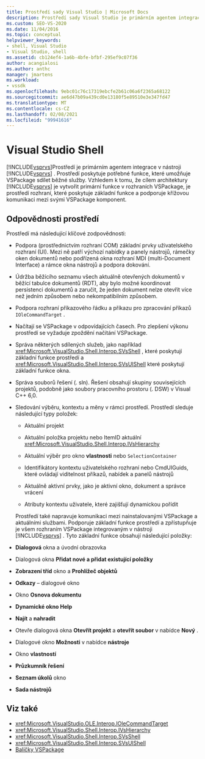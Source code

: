 ```yaml
---
title: Prostředí sady Visual Studio | Microsoft Docs
description: Prostředí sady Visual Studio je primárním agentem integrace v aplikaci Visual Studio a poskytuje základní funkce a podporuje křížovou komunikaci mezi VSPackage.
ms.custom: SEO-VS-2020
ms.date: 11/04/2016
ms.topic: conceptual
helpviewer_keywords:
- shell, Visual Studio
- Visual Studio, shell
ms.assetid: cb124ef4-1a6b-4bfe-bfbf-295ef9c07f36
author: acangialosi
ms.author: anthc
manager: jmartens
ms.workload:
- vssdk
ms.openlocfilehash: 9ebc01c76c17319ebcfe2b61c06a6f2365a68122
ms.sourcegitcommit: ae6d47b09a439cd0e13180f5e89510e3e347fd47
ms.translationtype: MT
ms.contentlocale: cs-CZ
ms.lasthandoff: 02/08/2021
ms.locfileid: "99941616"
---
```

# <a name="visual-studio-shell"></a>Visual Studio Shell
[!INCLUDE[vsprvs](../../code-quality/includes/vsprvs_md.md)]Prostředí je primárním agentem integrace v nástroji [!INCLUDE[vsprvs](../../code-quality/includes/vsprvs_md.md)] . Prostředí poskytuje potřebné funkce, které umožňuje VSPackage sdílet běžné služby. Vzhledem k tomu, že cílem architektury [!INCLUDE[vsprvs](../../code-quality/includes/vsprvs_md.md)] je vytvořit primární funkce v rozhraních VSPackage, je prostředí rozhraní, které poskytuje základní funkce a podporuje křížovou komunikaci mezi svými VSPackage komponent.

## <a name="shell-responsibilities"></a>Odpovědnosti prostředí
 Prostředí má následující klíčové zodpovědnosti:

- Podpora (prostřednictvím rozhraní COM) základní prvky uživatelského rozhraní (UI). Mezi ně patří výchozí nabídky a panely nástrojů, rámečky oken dokumentů nebo podřízená okna rozhraní MDI (multi-Document Interface) a rámce okna nástrojů a podpora dokování.

- Údržba běžícího seznamu všech aktuálně otevřených dokumentů v běžící tabulce dokumentů (RDT), aby bylo možné koordinovat persistenci dokumentů a zaručit, že jeden dokument nelze otevřít více než jedním způsobem nebo nekompatibilním způsobem.

- Podpora rozhraní příkazového řádku a příkazu pro zpracování příkazů `IOleCommandTarget` .

- Načítají se VSPackage v odpovídajících časech. Pro zlepšení výkonu prostředí se vyžaduje zpoždění načítání VSPackage.

- Správa některých sdílených služeb, jako například <xref:Microsoft.VisualStudio.Shell.Interop.SVsShell> , které poskytují základní funkce prostředí a <xref:Microsoft.VisualStudio.Shell.Interop.SVsUIShell> které poskytují základní funkce okna.

- Správa souborů řešení (. sln). Řešení obsahují skupiny souvisejících projektů, podobně jako soubory pracovního prostoru (. DSW) v Visual C++ 6,0.

- Sledování výběru, kontextu a měny v rámci prostředí. Prostředí sleduje následující typy položek:

  - Aktuální projekt

  - Aktuální položka projektu nebo ItemID aktuální <xref:Microsoft.VisualStudio.Shell.Interop.IVsHierarchy>

  - Aktuální výběr pro okno **vlastnosti** nebo `SelectionContainer`

  - Identifikátory kontextu uživatelského rozhraní nebo CmdUIGuids, které ovládají viditelnost příkazů, nabídek a panelů nástrojů

  - Aktuálně aktivní prvky, jako je aktivní okno, dokument a správce vrácení

  - Atributy kontextu uživatele, které zajišťují dynamickou pořídit

  Prostředí také napravuje komunikaci mezi nainstalovanými VSPackage a aktuálními službami. Podporuje základní funkce prostředí a zpřístupňuje je všem rozhraním VSPackage integrovaným v nástroji [!INCLUDE[vsprvs](../../code-quality/includes/vsprvs_md.md)] . Tyto základní funkce obsahují následující položky:

- **Dialogová** okna a úvodní obrazovka

- Dialogová okna **Přidat nové a přidat existující položky**

- **Zobrazení tříd** okno a **Prohlížeč objektů**

- **Odkazy** – dialogové okno

- Okno **Osnova dokumentu**

- **Dynamické okno Help**

- **Najít** a **nahradit**

- Otevře dialogová okna **Otevřít projekt** a **otevřít soubor** v nabídce **Nový** .

- Dialogové okno **Možnosti** v nabídce **nástroje**

- Okno **vlastností**

- **Průzkumník řešení**

- **Seznam úkolů** okno

- **Sada nástrojů**

## <a name="see-also"></a>Viz také
- <xref:Microsoft.VisualStudio.OLE.Interop.IOleCommandTarget>
- <xref:Microsoft.VisualStudio.Shell.Interop.IVsHierarchy>
- <xref:Microsoft.VisualStudio.Shell.Interop.SVsShell>
- <xref:Microsoft.VisualStudio.Shell.Interop.SVsUIShell>
- [Balíčky VSPackage](../../extensibility/internals/vspackages.md)
